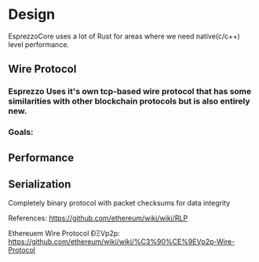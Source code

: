 # Design
EsprezzoCore uses a lot of Rust for areas where we need native(c/c++) level performance.

## Wire Protocol

### Esprezzo Uses it's own tcp-based wire protocol that has some similarities with other blockchain protocols but is also entirely new. 

### Goals:

## Performance

## Serialization
Completely binary protocol with packet checksums for data integrity





References:
https://github.com/ethereum/wiki/wiki/RLP

Ethereuem Wire Protocol ÐΞVp2p: https://github.com/ethereum/wiki/wiki/%C3%90%CE%9EVp2p-Wire-Protocol